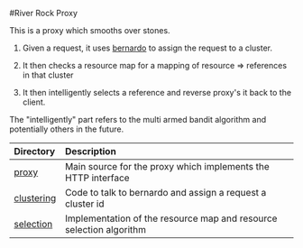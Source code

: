 #River Rock Proxy

This is a proxy which smooths over stones. 

  1. Given a request, it uses [bernardo](../bernardo) to
     assign the request to a cluster. 

  2. It then checks a resource map for a mapping of resource => references in that cluster
  3. It then intelligently selects a reference and reverse proxy's it back to the client.

The "intelligently" part refers to the multi armed bandit algorithm and potentially others
in the future.


| Directory                              | Description                                                                                                  |
|:---------------------------------------|:-------------------------------------------------------------------------------------------------------------|
| [proxy](proxy)                         | Main source for the proxy which implements the HTTP interface|
| [clustering](clustering)               | Code to talk to bernardo and assign a request a cluster id|
| [selection](selection)                 | Implementation of the resource map and resource selection algorithm |
